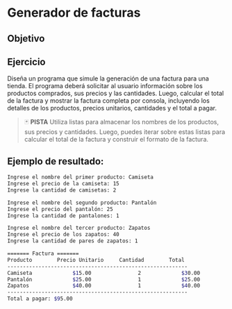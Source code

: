 # Generador de facturas

## Objetivo



## Ejercicio

Diseña un programa que simule la generación de una factura para una tienda. El programa deberá solicitar al usuario información sobre los productos comprados, sus precios y las cantidades. Luego, calcular el total de la factura y mostrar la factura completa por consola, incluyendo los detalles de los productos, precios unitarios, cantidades y el total a pagar.

> :black_joker: **PISTA**
> Utiliza listas para almacenar los nombres de los productos, sus precios y cantidades. Luego, puedes iterar sobre estas listas para calcular el total de la factura y construir el formato de la factura.

## Ejemplo de resultado:

~~~sh
Ingrese el nombre del primer producto: Camiseta
Ingrese el precio de la camiseta: 15
Ingrese la cantidad de camisetas: 2

Ingrese el nombre del segundo producto: Pantalón
Ingrese el precio del pantalón: 25
Ingrese la cantidad de pantalones: 1

Ingrese el nombre del tercer producto: Zapatos
Ingrese el precio de los zapatos: 40
Ingrese la cantidad de pares de zapatos: 1

======= Factura =======
Producto        Precio Unitario     Cantidad        Total
----------------------------------------------------------
Camiseta             $15.00               2             $30.00
Pantalón             $25.00               1             $25.00
Zapatos              $40.00               1             $40.00
----------------------------------------------------------
Total a pagar: $95.00
~~~

